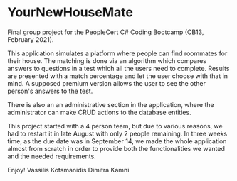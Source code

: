 # YourNewHouseMate

Final group project for the PeopleCert C# Coding Bootcamp (CB13, February 2021). 

This application simulates a platform where people can find roommates for their house. The matching is done via an algorithm which compares answers to questions in a test which all the users need to complete. Results are presented with a match percentage and let the user choose with that in mind. A supposed premium version allows the user to see the other person's answers to the test. 

There is also an an administrative section in the application, where the administrator can make CRUD actions to the database entities. 

This project started with a 4 person team, but due to various reasons, we had to restart it in late August with only 2 people remaining. In three weeks time, as the due date was in September 14, we made the whole application almost from scratch in order to provide both the functionalities we wanted and the needed requirements. 

Enjoy! 
Vassilis Kotsmanidis 
Dimitra Kamni
